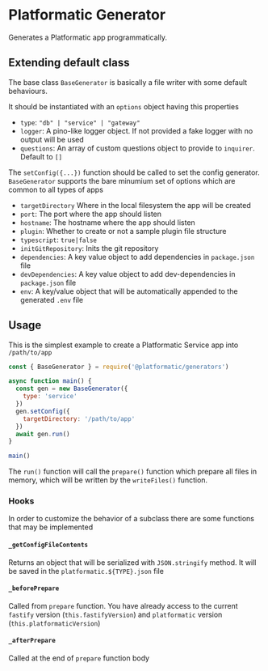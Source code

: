 # Platformatic Generator

Generates a Platformatic app programmatically.

## Extending default class

The base class `BaseGenerator` is basically a file writer with some default behaviours.

It should be instantiated with an `options` object having this properties
- `type`: `"db" | "service" | "gateway"`
- `logger`: A pino-like logger object. If not provided a fake logger with no output will be used
- `questions`: An array of custom questions object to provide to `inquirer`. Default to `[]`

The `setConfig({...})` function should be called to set the config generator. `BaseGenerator` supports the bare minumium set of options which are common to all types of apps

- `targetDirectory` Where in the local filesystem the app will be created
- `port`: The port where the app should listen
- `hostname`: The hostname where the app should listen
- `plugin`: Whether to create or not a sample plugin file structure
- `typescript`: `true|false`
- `initGitRepository`: Inits the git repository
- `dependencies`: A key value object to add dependencies in `package.json` file
- `devDependencies`: A key value object to add dev-dependencies in `package.json` file
- `env`: A key/value object that will be automatically appended to the generated `.env` file
## Usage

This is the simplest example to create a Platformatic Service app into `/path/to/app`

```js
const { BaseGenerator } = require('@platformatic/generators')

async function main() {
  const gen = new BaseGenerator({
    type: 'service'    
  })
  gen.setConfig({
    targetDirectory: '/path/to/app'
  })
  await gen.run()
}

main()
```

The `run()` function will call the `prepare()` function which prepare all files in memory, which will be written by the `writeFiles()` function.

### Hooks

In order to customize the behavior of a subclass there are some functions that may be implemented

#### `_getConfigFileContents`

Returns an object that will be serialized with `JSON.stringify` method. It will be saved in the `platformatic.${TYPE}.json` file

#### `_beforePrepare`

Called from `prepare` function. You have already access to the current `fastify` version (`this.fastifyVersion`) and `platformatic` version (`this.platformaticVersion`)

#### `_afterPrepare`

Called at the end of `prepare` function body
